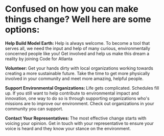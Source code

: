 # Confused on how you can make things change? Well here are some options:

<b>Help Build Model Earth: </b> Help is always welcome. To become a tool that serves all, we need the input and help of many curious, environmentally concerned people like you! Get involved and help us make this dream a reality by joining Code for Atlanta

<b>Volunteer: </b> Get your hands dirty with local organizations working towards creating a more sustainable future. Take the time to get more physically involved in your community and meet more amazing, helpful people. 

<b>Support Environmental Organizations: </b> Life gets complicated. Schedules fill up. If you still want to help contribute to environmental impact and innovation, one way to do so is through supporting organizations who's missions are to improve our environment. Check out organizations in your community you can support. 

<b>Contact Your Representatives: </b> The most effective change starts with voicing your opinion. Get in touch with your representative to ensure your voice is heard and they know your stance on the environment.